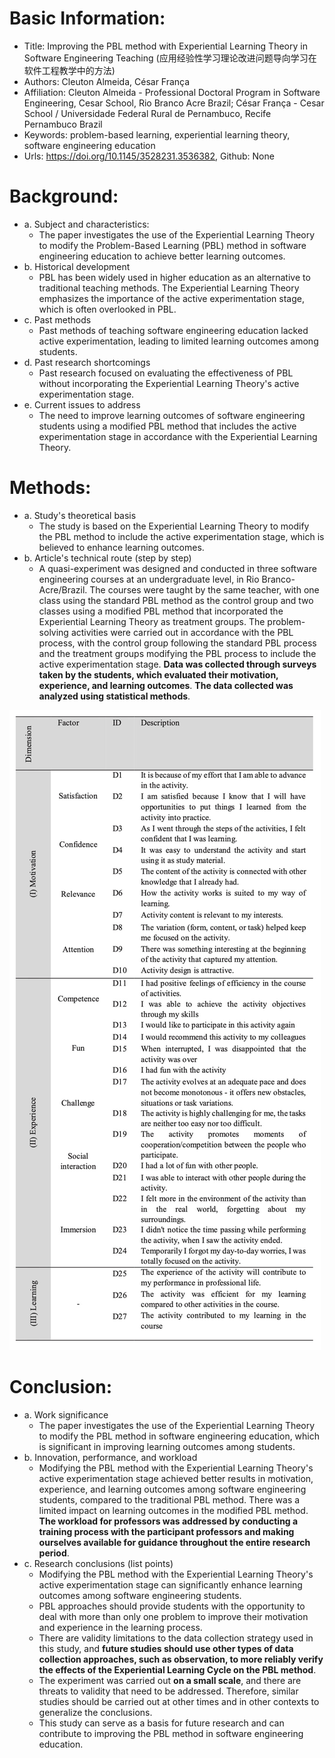 # Basic Information:
* Title: Improving the PBL method with Experiential Learning Theory in Software Engineering Teaching (应用经验性学习理论改进问题导向学习在软件工程教学中的方法)
* Authors: Cleuton Almeida, César França
* Affiliation: Cleuton Almeida - Professional Doctoral Program in Software Engineering, Cesar School, Rio Branco Acre Brazil; César França - Cesar School / Universidade Federal Rural de Pernambuco, Recife Pernambuco Brazil
* Keywords: problem-based learning, experiential learning theory, software engineering education
* Urls: https://doi.org/10.1145/3528231.3536382, Github: None
# Background:
* a. Subject and characteristics:
  * The paper investigates the use of the Experiential Learning Theory to modify the Problem-Based Learning (PBL) method in software engineering education to achieve better learning outcomes.
* b. Historical development
  * PBL has been widely used in higher education as an alternative to traditional teaching methods. The Experiential Learning Theory emphasizes the importance of the active experimentation stage, which is often overlooked in PBL.
* c. Past methods
  * Past methods of teaching software engineering education lacked active experimentation, leading to limited learning outcomes among students.
* d. Past research shortcomings
  * Past research focused on evaluating the effectiveness of PBL without incorporating the Experiential Learning Theory's active experimentation stage.
* e. Current issues to address
  * The need to improve learning outcomes of software engineering students using a modified PBL method that includes the active experimentation stage in accordance with the Experiential Learning Theory.
# Methods:
* a. Study's theoretical basis
  * The study is based on the Experiential Learning Theory to modify the PBL method to include the active experimentation stage, which is believed to enhance learning outcomes.
* b. Article's technical route (step by step)
  * A quasi-experiment was designed and conducted in three software engineering courses at an undergraduate level, in Rio Branco-Acre/Brazil. The courses were taught by the same teacher, with one class using the standard PBL method as the control group and two classes using a modified PBL method that incorporated the Experiential Learning Theory as treatment groups. The problem-solving activities were carried out in accordance with the PBL process, with the control group following the standard PBL process and the treatment groups modifying the PBL process to include the active experimentation stage. **Data was collected through surveys taken by the students, which evaluated their motivation, experience, and learning outcomes**. **The data collected was analyzed using statistical methods**.

![table](../Pictures%20and%20Graphs/self_perception_questionnaire.jpg "questionnaire")


# Conclusion:
* a. Work significance
  * The paper investigates the use of the Experiential Learning Theory to modify the PBL method in software engineering education, which is significant in improving learning outcomes among students.
* b. Innovation, performance, and workload
  * Modifying the PBL method with the Experiential Learning Theory's active experimentation stage achieved better results in motivation, experience, and learning outcomes among software engineering students, compared to the traditional PBL method. There was a limited impact on learning outcomes in the modified PBL method. **The workload for professors was addressed by conducting a training process with the participant professors and making ourselves available for guidance throughout the entire research period**.
* c. Research conclusions (list points)
  * Modifying the PBL method with the Experiential Learning Theory's active experimentation stage can significantly enhance learning outcomes among software engineering students.
  * PBL approaches should provide students with the opportunity to deal with more than only one problem to improve their motivation and experience in the learning process.
  * There are validity limitations to the data collection strategy used in this study, and **future studies should use other types of data collection approaches, such as observation, to more reliably verify the effects of the Experiential Learning Cycle on the PBL method**.
  * The experiment was carried out **on a small scale**, and there are threats to validity that need to be addressed. Therefore, similar studies should be carried out at other times and in other contexts to generalize the conclusions.
  * This study can serve as a basis for future research and can contribute to improving the PBL method in software engineering education.